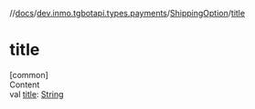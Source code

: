 //[docs](../../../index.md)/[dev.inmo.tgbotapi.types.payments](../index.md)/[ShippingOption](index.md)/[title](title.md)



# title  
[common]  
Content  
val [title](title.md): [String](https://kotlinlang.org/api/latest/jvm/stdlib/kotlin/-string/index.html)  



